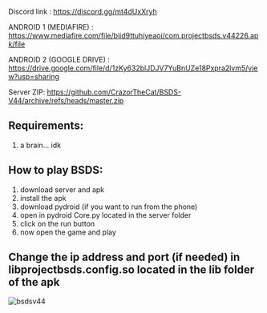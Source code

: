 Discord link : https://discord.gg/mt4dUxXryh

ANDROID 1 (MEDIAFIRE) : https://www.mediafire.com/file/biid9ttuhiyeaoi/com.projectbsds.v44226.apk/file

ANDROID 2 (GOOGLE DRIVE) : https://drive.google.com/file/d/1zKy632blJDJV7YuBnUZe18Pxpra2lvm5/view?usp=sharing

Server ZIP: https://github.com/CrazorTheCat/BSDS-V44/archive/refs/heads/master.zip

## Requirements: ##
1. a brain... idk

## How to play BSDS: ##
1. download server and apk
2. install the apk
3. download pydroid (if you want to run from the phone)
4. open in pydroid Core.py located in the server folder
5. click on the run button
6. now open the game and play

## Change the ip address and port (if needed) in libprojectbsds.config.so located in the lib folder of the apk ##

![bsdsv44](https://user-images.githubusercontent.com/52799759/176961091-0fe7c802-5ad5-433e-9e36-edec5545f492.png)
